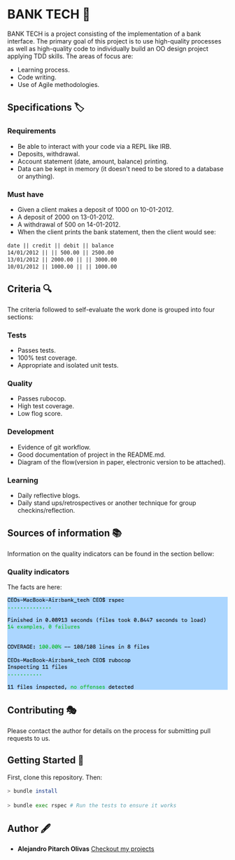 # BANK TECH 💸
BANK TECH is a project consisting of the implementation of a bank interface.
The primary goal of this project is to use high-quality processes as well as high-quality code to individually build an OO design project applying TDD skills.
The areas of focus are:
* Learning process.
* Code writing.
* Use of Agile methodologies.

## Specifications 🏷
### Requirements
* Be able to interact with your code via a REPL like IRB.
* Deposits, withdrawal.
* Account statement (date, amount, balance) printing.
* Data can be kept in memory (it doesn't need to be stored to a database or anything).
### Must have
* Given a client makes a deposit of 1000 on 10-01-2012.
* A deposit of 2000 on 13-01-2012.
* A withdrawal of 500 on 14-01-2012.
* When the client prints the bank statement, then the client would see:
```
date || credit || debit || balance
14/01/2012 || || 500.00 || 2500.00
13/01/2012 || 2000.00 || || 3000.00
10/01/2012 || 1000.00 || || 1000.00
```

## Criteria 🔍  
The criteria followed to self-evaluate the work done is grouped into four sections:
### Tests
* Passes tests.
* 100% test coverage.
* Appropriate and isolated unit tests.
### Quality
* Passes rubocop.
* High test coverage.
* Low flog score.
### Development
* Evidence of git workflow.
* Good documentation of project in the README.md.
* Diagram of the flow(version in paper, electronic version to be attached).
### Learning
* Daily reflective blogs.
* Daily stand ups/retrospectives or another technique for group checkins/reflection.

## Sources of information 📚
Information on the quality indicators can be found in the section bellow:
### Quality indicators
The facts are here:

![Alt text](/public/quality.png)
## Contributing 🎭
Please contact the author for details on the process for submitting pull requests to us.

## Getting Started 🚴‍

First, clone this repository. Then:

```bash
> bundle install

> bundle exec rspec # Run the tests to ensure it works
```

## Author 🖋
* **Alejandro Pitarch Olivas**
[Checkout my projects](https://github.com/xelAhcratiPsavilO)
